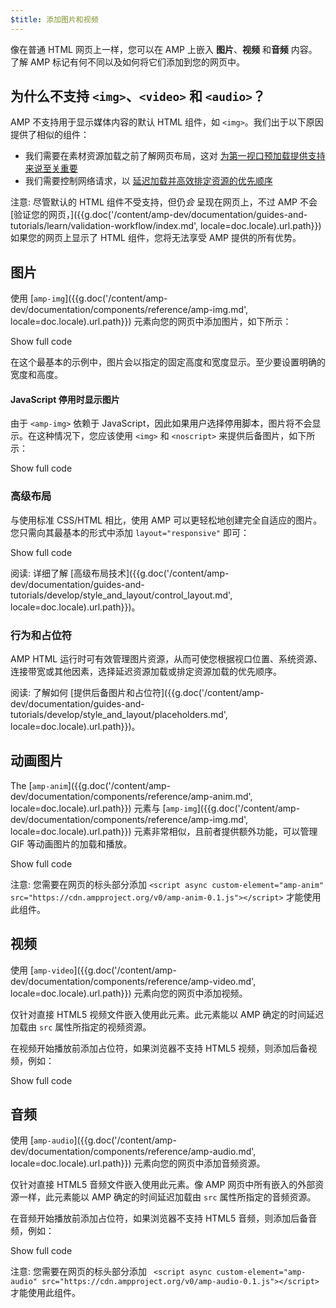 ```yaml
---
$title: 添加图片和视频
---
```


 像在普通 HTML 网页上一样，您可以在 AMP 上嵌入 **图片**、**视频** 和**音频**
内容。了解 AMP 标记有何不同以及如何将它们添加到您的网页中。

##  为什么不支持 `<img>`、`<video>` 和 `<audio>`？

 AMP 不支持用于显示媒体内容的默认 HTML 组件，如 `<img>`。我们出于以下原因提供了相似的组件：

*  我们需要在素材资源加载之前了解网页布局，这对 [为第一视口预加载提供支持来说至关重要](/zh_cn/learn/about-how/#size-all-resources-statically)
*  我们需要控制网络请求，以 [延迟加载并高效排定资源的优先顺序](/zh_cn/learn/about-how/#prioritize-resource-loading)

注意: 尽管默认的 HTML 组件不受支持，但仍*会*  呈现在网页上，不过 AMP 不会 [验证您的网页，]({{g.doc('/content/amp-dev/documentation/guides-and-tutorials/learn/validation-workflow/index.md', locale=doc.locale).url.path}})
如果您的网页上显示了 HTML 组件，您将无法享受 AMP 提供的所有优势。

## 图片

 使用 [`amp-img`]({{g.doc('/content/amp-dev/documentation/components/reference/amp-img.md', locale=doc.locale).url.path}}) 元素向您的网页中添加图片，如下所示：

<!--embedded example - fixed size image -->
<div>
<amp-iframe height="174"
            layout="fixed-height"
            sandbox="allow-scripts allow-forms allow-same-origin"
            resizable
            src="https://ampproject-b5f4c.firebaseapp.com/examples/ampimg.fixed.embed.html">
  <div overflow tabindex="0" role="button" aria-label="Show more">Show full code</div>
  <div placeholder></div>
</amp-iframe>
</div>

在这个最基本的示例中，图片会以指定的固定高度和宽度显示。至少要设置明确的宽度和高度。

#### JavaScript 停用时显示图片

 由于 `<amp-img>` 依赖于 JavaScript，因此如果用户选择停用脚本，图片将不会显示。在这种情况下，您应该使用 `<img>` 和 `<noscript>` 来提供后备图片，如下所示：

<!--embedded example - img with noscript -->
<div>
<amp-iframe height="215"
            layout="fixed-height"
            sandbox="allow-scripts allow-forms allow-same-origin"
            resizable
            src="https://ampproject-b5f4c.firebaseapp.com/examples/ampimg.noscript.embed.html">
  <div overflow tabindex="0" role="button" aria-label="Show more">Show full code</div>
  <div placeholder></div>
</amp-iframe>
</div>

### 高级布局

 与使用标准 CSS/HTML 相比，使用 AMP 可以更轻松地创建完全自适应的图片。您只需向其最基本的形式中添加 `layout="responsive"` 即可：

<!--embedded example - basic responsive image -->
<div>
<amp-iframe height="193"
            layout="fixed-height"
            sandbox="allow-scripts allow-forms allow-same-origin"
            resizable
            src="https://ampproject-b5f4c.firebaseapp.com/examples/ampimg.basic.embed.html">
  <div overflow tabindex="0" role="button" aria-label="Show more">Show full code</div>
  <div placeholder></div>
</amp-iframe>
</div>

阅读: 详细了解 [高级布局技术]({{g.doc('/content/amp-dev/documentation/guides-and-tutorials/develop/style_and_layout/control_layout.md', locale=doc.locale).url.path}})。

### 行为和占位符

AMP HTML 运行时可有效管理图片资源，从而可使您根据视口位置、系统资源、连接带宽或其他因素，选择延迟资源加载或排定资源加载的优先顺序。

阅读: 了解如何 [提供后备图片和占位符]({{g.doc('/content/amp-dev/documentation/guides-and-tutorials/develop/style_and_layout/placeholders.md', locale=doc.locale).url.path}})。

## 动画图片

 The [`amp-anim`]({{g.doc('/content/amp-dev/documentation/components/reference/amp-anim.md', locale=doc.locale).url.path}}) 元素与 [`amp-img`]({{g.doc('/content/amp-dev/documentation/components/reference/amp-img.md', locale=doc.locale).url.path}}) 元素非常相似，且前者提供额外功能，可以管理 GIF 等动画图片的加载和播放。

<!--embedded amp-anim basic example -->
<div>
<amp-iframe height="253"
            layout="fixed-height"
            sandbox="allow-scripts allow-forms allow-same-origin"
            resizable
            src="https://ampproject-b5f4c.firebaseapp.com/examples/ampanim.basic.embed.html">
  <div overflow tabindex="0" role="button" aria-label="Show more">Show full code</div>
  <div placeholder></div>
</amp-iframe>
</div>

注意: 您需要在网页的标头部分添加 `<script async custom-element="amp-anim" src="https://cdn.ampproject.org/v0/amp-anim-0.1.js"></script>` 才能使用此组件。

## 视频

 使用 [`amp-video`]({{g.doc('/content/amp-dev/documentation/components/reference/amp-video.md', locale=doc.locale).url.path}}) 元素向您的网页中添加视频。

 仅针对直接 HTML5 视频文件嵌入使用此元素。此元素能以 AMP 确定的时间延迟加载由
`src` 属性所指定的视频资源。

在视频开始播放前添加占位符，如果浏览器不支持 HTML5 视频，则添加后备视频，例如：

<!--embedded video example  -->
<div>
<amp-iframe height="234"
            layout="fixed-height"
            sandbox="allow-scripts allow-forms allow-same-origin"
            resizable
            src="https://ampproject-b5f4c.firebaseapp.com/examples/ampvideo.fallback.embed.html">
  <div overflow tabindex="0" role="button" aria-label="Show more">Show full code</div>
  <div placeholder></div>
</amp-iframe>
</div>

## 音频

 使用 [`amp-audio`]({{g.doc('/content/amp-dev/documentation/components/reference/amp-audio.md', locale=doc.locale).url.path}}) 元素向您的网页中添加音频资源。

 仅针对直接 HTML5 音频文件嵌入使用此元素。像 AMP 网页中所有嵌入的外部资源一样，此元素能以 AMP 确定的时间延迟加载由
`src` 属性所指定的音频资源。

在音频开始播放前添加占位符，如果浏览器不支持 HTML5 音频，则添加后备音频，例如：

<!--embedded audio example  -->
<div>
<amp-iframe height="314"
            layout="fixed-height"
            sandbox="allow-scripts allow-forms allow-same-origin"
            resizable
            src="https://ampproject-b5f4c.firebaseapp.com/examples/ampaudio.basic.embed.html">
  <div overflow tabindex="0" role="button" aria-label="Show more">Show full code</div>
  <div placeholder></div>
</amp-iframe>
</div>

注意: 您需要在网页的标头部分添加 ` <script async custom-element="amp-audio" src="https://cdn.ampproject.org/v0/amp-audio-0.1.js"></script>` 才能使用此组件。
